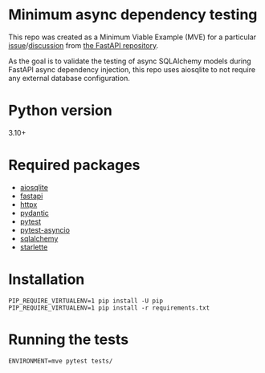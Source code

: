 # Minimum async dependency testing

This repo was created as a Minimum Viable Example (MVE) for a particular [issue](https://github.com/tiangolo/fastapi/issues/4719)/[discussion](https://github.com/tiangolo/fastapi/discussions/8443) from [the FastAPI repository](https://github.com/tiangolo/fastapi).

As the goal is to validate the testing of async SQLAlchemy models during FastAPI async dependency injection, this repo uses aiosqlite to not require any external database configuration.

# Python version
3.10+

# Required packages

- [aiosqlite](https://github.com/omnilib/aiosqlite)
- [fastapi](https://github.com/tiangolo/fastapi)
- [httpx](https://github.com/encode/httpx/)
- [pydantic](https://github.com/pydantic/pydantic)
- [pytest](https://github.com/pytest-dev/pytest)
- [pytest-asyncio](https://github.com/pytest-dev/pytest-asyncio)
- [sqlalchemy](https://github.com/sqlalchemy/sqlalchemy)
- [starlette](https://github.com/encode/starlette)

# Installation

```shell
PIP_REQUIRE_VIRTUALENV=1 pip install -U pip
PIP_REQUIRE_VIRTUALENV=1 pip install -r requirements.txt
```

# Running the tests

```shell
ENVIRONMENT=mve pytest tests/
```
